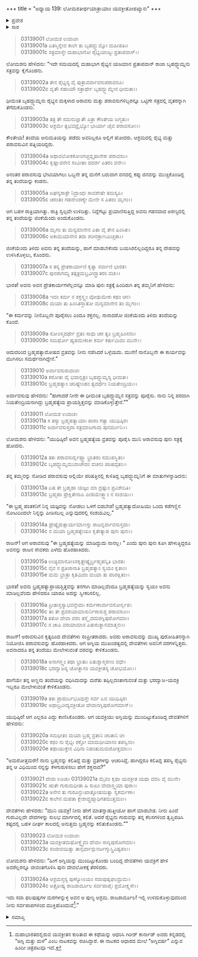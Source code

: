 +++
title = "ಅಧ್ಯಾಯ 139: ಲೋಮಶತೀರ್ಥಯಾತ್ರಾಯಾಂ ಯವಕ್ರೀತೋಪಖ್ಯಾನಃ"
+++

<details><summary>ಪ್ರವೇಶ</summary>


।।   ಓಂ ಓಂ ನಮೋ ನಾರಾಯಣಾಯ।।   ಶ್ರೀ ವೇದವ್ಯಾಸಾಯ ನಮಃ ।।

ಶ್ರೀ ಕೃಷ್ಣದ್ವೈಪಾಯನ ವೇದವ್ಯಾಸ ವಿರಚಿತ  

**ಶ್ರೀ ಮಹಾಭಾರತ**

**ಆರಣ್ಯಕ ಪರ್ವ**

**ತೀರ್ಥಯಾತ್ರಾ ಪರ್ವ**

**ಅಧ್ಯಾಯ 139**

</details>


<details><summary>ಸಾರ</summary>

ಅರಾವಸು-ಪರಾವಸು ಇಬ್ಬರೂ ರಾಜಾ ಬೃಹದ್ಯುಮ್ನನ ಸತ್ರದಲ್ಲಿ ವೃತರಾಗಿ ಭಾಗವಹಿಸಿದುದು (1-2). ಒಂದು ರಾತ್ರಿ ಮನೆಗೆ ಬರುವಾಗ ಅರಾವಸುವು ಜಿಂಕೆಯೆಂದು ತಿಳಿದು ರೈಭ್ಯನನ್ನು ಕೊಂದುದು (3-6). ತಮ್ಮ ಪರಾವಸುವಿಗೆ ಬ್ರಹ್ಮಹತ್ಯಾದೋಷದ ವ್ರತವನ್ನು ನಡೆಸೆಂದು ಅರಾವಸುವು ಹೇಳಿ ಯಾಗಕಾರ್ಯದಲ್ಲಿ ತೊಡಗುವುದು (7-10). ಬ್ರಹ್ಮಹತ್ಯೆಯನ್ನು ಪೂರೈಸಿ ಸತ್ರಕ್ಕೆ ಹಿಂದಿರುಗಿದ ಪರಾವಸುವನ್ನು ಅರಾವಸುವು ತನ್ನ ತಂದೆಯನ್ನು ಕೊಂದ ಆರೋಪವನ್ನು ಹೊರಿಸಿ, ಸತ್ರದಿಂದ ಬಹಿಷ್ಕಾರ ಮಾಡಿದುದು (11-14). ಪರಾವಸುವಿಗೆ ಮೆಚ್ಚಿ ದೇವತೆಗಳು ವರಗಳನ್ನಿತ್ತುದು (15-24).

</details>


> 03139001 ಲೋಮಶ ಉವಾಚ।  
03139001a ಏತಸ್ಮಿನ್ನೇವ ಕಾಲೇ ತು ಬೃಹದ್ದ್ಯುಮ್ನೋ ಮಹೀಪತಿಃ।   
03139001c ಸತ್ರಮಾಸ್ತೇ ಮಹಾಭಾಗೋ ರೈಭ್ಯಯಾಜ್ಯಃ ಪ್ರತಾಪವಾನ್।।

ಲೋಮಶನು ಹೇಳಿದನು: “ಇದೇ ಸಮಯದಲ್ಲಿ ಮಹಾಭಾಗ ರೈಭ್ಯನ ಯಜಮಾನ ಪ್ರತಾಪವಾನ್ ರಾಜಾ ಬೃಹದ್ದ್ಯುಮ್ನನು ಸತ್ರವನ್ನು ಕೈಗೊಂಡನು.

> 03139002a ತೇನ ರೈಭ್ಯಸ್ಯ ವೈ ಪುತ್ರಾವರ್ವಾವಸುಪರಾವಸೂ।  
03139002c ವೃತೌ ಸಹಾಯೌ ಸತ್ರಾರ್ಥೇ ಬೃಹದ್ದ್ಯುಮ್ನೇನ ಧೀಮತಾ।।

ಧೀಮಂತ ಬೃಹದ್ದ್ಯುಮ್ನನು ರೈಭ್ಯನ ಮಕ್ಕಳಾದ ಅರಾವಸು ಮತ್ತು ಪರಾವಸುಗಳಿಬ್ಬರನ್ನೂ ಒಟ್ಟಿಗೇ ಸತ್ರದಲ್ಲಿ ವೃತರನ್ನಾಗಿ ತೆಗೆದುಕೊಂಡನು.

> 03139003a ತತ್ರ ತೌ ಸಮನುಜ್ಞಾತೌ ಪಿತ್ರಾ ಕೌಂತೇಯ ಜಗ್ಮತುಃ।  
03139003c ಆಶ್ರಮೇ ತ್ವಭವದ್ರೈಭ್ಯೋ ಭಾರ್ಯಾ ಚೈವ ಪರಾವಸೋಃ।।

ಕೌಂತೇಯ! ತಂದೆಯ ಅನುಮತಿಯನ್ನು ಪಡೆದು ಅವರಿಬ್ಬರೂ ಅಲ್ಲಿಗೆ ಹೋದರು. ಆಶ್ರಮದಲ್ಲಿ ರೈಭ್ಯ ಮತ್ತು ಪರಾವಸುವಿನ ಪತ್ನಿಯರಿದ್ದರು.

> 03139004a ಅಥಾವಲೋಕಕೋಽಗಚ್ಚದ್ಗೃಹಾನೇಕಃ ಪರಾವಸುಃ।  
03139004c ಕೃಷ್ಣಾಜಿನೇನ ಸಂವೀತಂ ದದರ್ಶ ಪಿತರಂ ವನೇ।।

ಅನಂತರ ಪರಾವಸುವು ಭೇಟಿಯಾಗಲು ಒಬ್ಬನೇ ತನ್ನ ಮನೆಗೆ ಬರುವಾಗ ವನದಲ್ಲಿ ಕಪ್ಪು ಜಿನವನ್ನು ಮುಚ್ಚಿಕೊಂಡಿದ್ದ ತನ್ನ ತಂದೆಯನ್ನು ಕಂಡನು.

> 03139005a ಜಘನ್ಯರಾತ್ರೇ ನಿದ್ರಾಂಧಃ ಸಾವಶೇಷೇ ತಮಸ್ಯಪಿ।  
03139005c ಚರಂತಂ ಗಹನೇಽರಣ್ಯೇ ಮೇನೇ ಸ ಪಿತರಂ ಮೃಗಂ।।

ಆಗ ಬಹಳ ರಾತ್ರಿಯಾಗಿತ್ತು. ರಾತ್ರಿ ಸ್ವಲ್ಪವೇ ಉಳಿದಿತ್ತು. ನಿದ್ದೆಗೆಟ್ಟು ಪ್ರಯಾಣಿಸುತ್ತಿದ್ದ ಅವನು ಗಹನವಾದ ಅರಣ್ಯದಲ್ಲಿ ತನ್ನ ತಂದೆಯನ್ನು ಜಿಂಕೆಯೆಂದು ಅಂದುಕೊಂಡನು.

> 03139006a ಮೃಗಂ ತು ಮನ್ಯಮಾನೇನ ಪಿತಾ ವೈ ತೇನ ಹಿಂಸಿತಃ।  
03139006c ಅಕಾಮಯಾನೇನ ತದಾ ಶರೀರತ್ರಾಣಮಿಚ್ಚತಾ।।

ಜಿಂಕೆಯೆಂದು ತಿಳಿದು ಅವನು ತನ್ನ ತಂದೆಯನ್ನು, ಹಾಗೆ ಮಾಡಬೇಕೆಂದು ಬಯಸಿರಲಿಲ್ಲದಿದ್ದರೂ ತನ್ನ ದೇಹವನ್ನು ಉಳಿಸಿಕೊಳ್ಳಲು, ಕೊಂದನು.

> 03139007a ಸ ತಸ್ಯ ಪ್ರೇತಕಾರ್ಯಾಣಿ ಕೃತ್ವಾ ಸರ್ವಾಣಿ ಭಾರತ।  
03139007c ಪುನರಾಗಮ್ಯ ತತ್ಸತ್ರಮಬ್ರವೀದ್ಭ್ರಾತರಂ ವಚಃ।।

ಭಾರತ! ಅವನು ಅವನ ಪ್ರೇತಕಾರ್ಯಗಳೆಲ್ಲವನ್ನೂ ಮಾಡಿ ಪುನಃ ಸತ್ರಕ್ಕೆ ಹಿಂದಿರುಗಿ ತನ್ನ ತಮ್ಮನಿಗೆ ಹೇಳಿದನು:

> 03139008a ಇದಂ ಕರ್ಮ ನ ಶಕ್ತಸ್ತ್ವಂ ವೋಢುಮೇಕಃ ಕಥಂ ಚನ।  
03139008c ಮಯಾ ತು ಹಿಂಸಿತಸ್ತಾತೋ ಮನ್ಯಮಾನೇನ ತಂ ಮೃಗಂ।।

“ಈ ಕರ್ಮವನ್ನು ನೀನೊಬ್ಬನೇ ಪೂರೈಸಲು ಎಂದೂ ಶಕ್ತನಲ್ಲ. ನಾನಾದರೋ ಜಿಂಕೆಯೆಂದು ತಿಳಿದು ತಂದೆಯನ್ನು ಕೊಂದೆ.

> 03139009a ಸೋಽಸ್ಮದರ್ಥೇ ವ್ರತಂ ಸಾಧು ಚರ ತ್ವಂ ಬ್ರಹ್ಮಹಿಂಸನಂ।   
03139009c ಸಮರ್ಥೋ ಹ್ಯಹಮೇಕಾಕೀ ಕರ್ಮ ಕರ್ತುಮಿದಂ ಮುನೇ।।

ಆದುದರಿಂದ ಬ್ರಹ್ಮಹತ್ಯಾದೋಷದ ವ್ರತವನ್ನು ನೀನು ನಡೆಸಿದರೆ ಒಳ್ಳೆಯದು. ಮುನೇ! ನಾನೊಬ್ಬನೇ ಈ ಕಾರ್ಯವನ್ನು ಮುಗಿಸಲು ಸಮರ್ಥನಾಗಿದ್ದೇನೆ.”

> 03139010 ಅರ್ವಾವಸುರುವಾಚ।   
03139010a ಕರೋತು ವೈ ಭವಾನ್ಸತ್ರಂ ಬೃಹದ್ದ್ಯುಮ್ನಸ್ಯ ಧೀಮತಃ।  
03139010c ಬ್ರಹ್ಮಹತ್ಯಾಂ ಚರಿಷ್ಯೇಽಹಂ ತ್ವದರ್ಥಂ ನಿಯತೇಂದ್ರಿಯಃ।।

ಅರ್ವಾವಸುವು ಹೇಳಿದನು: “ಹಾಗಾದರೆ ನೀನೇ ಈ ಧೀಮಂತ ಬೃಹದ್ದ್ಯುಮ್ನನ ಸತ್ರವನ್ನು ಪೂರೈಸು. ನಾನು ನಿನ್ನ ಪರವಾಗಿ ನಿಯತೇಂದ್ರಿಯನಾಗಿದ್ದು ಬ್ರಹ್ಮಹತ್ಯೆಯ ಪ್ರಾಯಶ್ಚಿತ್ತವನ್ನು ಮಾಡಿಕೊಳ್ಳುತ್ತೇನೆ.””

> 03139011 ಲೋಮಶ ಉವಾಚ।  
03139011a ಸ ತಸ್ಯಾ ಬ್ರಹ್ಮಹತ್ಯಾಯಾಃ ಪಾರಂ ಗತ್ವಾ ಯುಧಿಷ್ಠಿರ।  
03139011c ಅರ್ವಾವಸುಸ್ತದಾ ಸತ್ರಮಾಜಗಾಮ ಪುನರ್ಮುನಿಃ।।

ಲೋಮಶನು ಹೇಳಿದನು: “ಯುಧಿಷ್ಠಿರ! ಅವನ ಬ್ರಹ್ಮಹತ್ಯೆಯ ವ್ರತವನ್ನು ಪೂರೈಸಿ ಮುನಿ ಅರಾವಸುವು ಪುನಃ ಸತ್ರಕ್ಕೆ ಹೋದನು.

> 03139012a ತತಃ ಪರಾವಸುರ್ದೃಷ್ಟ್ವಾ ಭ್ರಾತರಂ ಸಮುಪಸ್ಥಿತಂ।  
03139012c ಬೃಹದ್ದ್ಯುಮ್ನಮುವಾಚೇದಂ ವಚನಂ ಪರಿಷದ್ಗತಂ।।

ತನ್ನ ತಮ್ಮನನ್ನು ನೋಡಿದ ಪರಾವಸುವು ಅಲ್ಲಿಯೇ ಪರಿಷತ್ತಿನಲ್ಲಿ ಕುಳಿತಿದ್ದ ಬೃಹದ್ದ್ಯುಮ್ನನಿಗೆ ಈ ಮಾತುಗಳನ್ನಾಡಿದನು:

> 03139013a ಏಷ ತೇ ಬ್ರಹ್ಮಹಾ ಯಜ್ಞಂ ಮಾ ದ್ರಷ್ಟುಂ ಪ್ರವಿಶೇದಿತಿ।  
03139013c ಬ್ರಹ್ಮಹಾ ಪ್ರೇಕ್ಷಿತೇನಾಪಿ ಪೀಡಯೇತ್ತ್ವಾಂ ನ ಸಂಶಯಃ।।

“ಈ ಬ್ರಹ್ಮ ಹಂತಕನಿಗೆ ನಿನ್ನ ಯಜ್ಞವನ್ನು ನೋಡಲು ಒಳಗೆ ಬಿಡಬೇಡ! ಬ್ರಹ್ಮಹತ್ಯಾದೋಷಿಯು ಒಂದು ಕಡೆಗಣ್ಣಿನ ನೋಟದಿಂದಲೇ ನಿನ್ನನ್ನು ಪೀಡಿಸಬಲ್ಲ ಎನ್ನುವುದರಲ್ಲಿ ಸಂಶಯವಿಲ್ಲ.”

> 03139014a ಪ್ರೇಷ್ಯೈರುತ್ಸಾರ್ಯಮಾಣಸ್ತು ರಾಜನ್ನರ್ವಾವಸುಸ್ತದಾ।  
03139014c ನ ಮಯಾ ಬ್ರಹ್ಮಹತ್ಯೇಯಂ ಕೃತೇತ್ಯಾಹ ಪುನಃ ಪುನಃ।।

ರಾಜನ್! ಆಗ ಅರಾವಸುವು “ಈ ಬ್ರಹ್ಮಹತ್ಯೆಯನ್ನು ಮಾಡಿದ್ದುದು ನಾನಲ್ಲ।  ” ಎಂದು ಪುನಃ ಪುನಃ ಕೂಗಿ ಹೇಳುತ್ತಿದ್ದರೂ ಅವನನ್ನು ರಾಜನ ಸೇವಕರು ಎಳೆದು ಹೊರಹಾಕಿದರು.

> 03139015a ಉಚ್ಯಮಾನೋಽಸಕೃತ್ಪ್ರೇಷ್ಯೈರ್ಬ್ರಹ್ಮಹನ್ನಿತಿ ಭಾರತ।  
03139015c ನೈವ ಸ ಪ್ರತಿಜಾನಾತಿ ಬ್ರಹ್ಮಹತ್ಯಾಂ ಸ್ವಯಂ ಕೃತಾಂ।  
03139015e ಮಮ ಭ್ರಾತ್ರಾ ಕೃತಮಿದಂ ಮಯಾ ತು ಪರಿರಕ್ಷಿತಂ।।

ಭಾರತ! ಅವನು ಬ್ರಹ್ಮಹತ್ಯಾಪ್ರಾಯಶ್ಚಿತ್ತವನ್ನು ತನಗಾಗಿ ಮಾಡಿಲ್ಲವೆಂದೂ ಬ್ರಹ್ಮಹತ್ಯೆಯನ್ನು ಸ್ವಯಂ ಅವನು ಮಾಡಿಲ್ಲವೆಂದು ಹೇಳಿದರೂ ಯಾರೂ ಅದನ್ನು ಸ್ವೀಕರಿಸಲಿಲ್ಲ.

> 03139016a ಪ್ರೀತಾಸ್ತಸ್ಯಾಭವನ್ದೇವಾಃ ಕರ್ಮಣಾರ್ವಾವಸೋರ್ನೃಪ।  
03139016c ತಂ ತೇ ಪ್ರವರಯಾಮಾಸುರ್ನಿರಾಸುಶ್ಚ ಪರಾವಸುಂ।।  
03139017a ತತೋ ದೇವಾ ವರಂ ತಸ್ಮೈ ದದುರಗ್ನಿಪುರೋಗಮಾಃ।  
03139017c ಸ ಚಾಪಿ ವರಯಾಮಾಸ ಪಿತುರುತ್ಥಾನಮಾತ್ಮನಃ।।

ರಾಜನ್! ಅರಾವಸುವಿನ ಕೃತ್ಯದಿಂದ ದೇವತೆಗಳು ಸಂಪ್ರೀತರಾದರು. ಅವರು ಅರಾವಸುವನ್ನು ಮುಖ್ಯ ಪುರೋಹಿತನನ್ನಾಗಿ ನಿಯೋಜಿಸಿ ಪರಾವಸುವನ್ನು ಹೊರಹಾಕಿದರು. ಆಗ ಅಗ್ನಿಯ ಮುಖಂಡತ್ವದಲ್ಲಿ ದೇವತೆಗಳು ಅವನಿಗೆ ವರಗಳನ್ನಿತ್ತರು. ಅವನಾದರೂ ತನ್ನ ತಂದೆಯು ಮೇಲೇಳುವಂತೆ ವರವನ್ನು ಕೇಳಿಕೊಂಡನು.

> 03139018a ಅನಾಗಸ್ತ್ವಂ ತಥಾ ಭ್ರಾತುಃ ಪಿತುಶ್ಚಾಸ್ಮರಣಂ ವಧೇ।  
03139018c ಭರದ್ವಾಜಸ್ಯ ಚೋತ್ಥಾನಂ ಯವಕ್ರೀತಸ್ಯ ಚೋಭಯೋಃ।।

ಹಾಗೆಯೇ ತನ್ನ ಅಣ್ಣನು ತಂದೆಯನ್ನು ವಧಿಸಿದುದನ್ನು ಮರೆತು ತಪ್ಪಿಲ್ಲದಂತಾಗುವಂತೆ ಮತ್ತು ಭರದ್ವಾಜ-ಯವಕ್ರಿ ಇಬ್ಬರೂ ಮೇಲೇಳುವಂತೆ ಕೇಳಿಕೊಂಡನು.

> 03139019a ತತಃ ಪ್ರಾದುರ್ಬಭೂವುಸ್ತೇ ಸರ್ವ ಏವ ಯುಧಿಷ್ಠಿರ।  
03139019c ಅಥಾಬ್ರವೀದ್ಯವಕ್ರೀತೋ ದೇವಾನಗ್ನಿಪುರೋಗಮಾನ್।।

ಯುಧಿಷ್ಠಿರ! ಆಗ ಎಲ್ಲರೂ ಎದ್ದು ಕಾಣಿಸಿಕೊಂಡರು. ಆಗ ಯವಕ್ರಿಯು ಅಗ್ನಿಯನ್ನು ಮುಂದಿಟ್ಟುಕೊಂಡಿದ್ದ ದೇವತೆಗಳಿಗೆ ಹೇಳಿದನು:

> 03139020a ಸಮಧೀತಂ ಮಯಾ ಬ್ರಹ್ಮ ವ್ರತಾನಿ ಚರಿತಾನಿ ಚ।  
03139020c ಕಥಂ ನು ರೈಭ್ಯಃ ಶಕ್ತೋ ಮಾಮಧೀಯಾನಂ ತಪಸ್ವಿನಂ।  
03139020e ತಥಾಯುಕ್ತೇನ ವಿಧಿನಾ ನಿಹಂತುಮಮರೋತ್ತಮಾಃ।।

“ಅಮರೋತ್ತಮರೇ! ನಾನು ಬ್ರಹ್ಮನನ್ನು ಕಲಿತಿದ್ದೆ ಮತ್ತು ವ್ರತಗಳನ್ನು ಆಚರಿಸಿದ್ದೆ. ಹಾಗಿದ್ದರೂ ಕಲಿತಿದ್ದ ತಪಸ್ವಿ ರೈಭ್ಯನು ತನ್ನ ಆ ವಿಧಿಯಿಂದ ನನ್ನನ್ನು ಕೆಳಗುರುಳಿಸಲು ಹೇಗೆ ಶಕ್ತನಾದ?”

> 03139021 ದೇವಾ ಊಚುಃ
03139021a ಮೈವಂ ಕೃಥಾ ಯವಕ್ರೀತ ಯಥಾ ವದಸಿ ವೈ ಮುನೇ।  
03139021c ಋತೇ ಗುರುಮಧೀತಾ ಹಿ ಸುಖಂ ವೇದಾಸ್ತ್ವಯಾ ಪುರಾ।।   
03139022a ಅನೇನ ತು ಗುರೂನ್ದುಃಖಾತ್ತೋಷಯಿತ್ವಾ ಸ್ವಕರ್ಮಣಾ।  
03139022c ಕಾಲೇನ ಮಹತಾ ಕ್ಲೇಶಾದ್ಬ್ರಹ್ಮಾಧಿಗತಮುತ್ತಮಂ।।

ದೇವತೆಗಳು ಹೇಳಿದರು: “ಮುನಿ ಯವಕ್ರಿ! ನೀನು ಹೇಗೆ ಮಾತನ್ನಾಡುತ್ತೀಯೋ ಹಾಗೆ ಮಾಡಬೇಡ. ನೀನು ಹಿಂದೆ ಗುರುವಿಲ್ಲದೇ ವೇದಗಳನ್ನು ಸುಲಭ ಮಾರ್ಗದಲ್ಲಿ ಕಲಿತೆ. ಆದರೆ ರೈಭ್ಯನು ಗುರುವನ್ನು ತನ್ನ ಕೆಲಸಗಳಿಂದ ತೃಪ್ತಿಪಡಿಸಿ ಕಷ್ಟದಲ್ಲಿ ಬಹಳ ದೀರ್ಘ ಕಾಲದಲ್ಲಿ ಅನುತ್ತಮ ಬ್ರಹ್ಮನನ್ನು ಕಲಿತುಕೊಂಡನು.””

> 03139023 ಲೋಮಶ ಉವಾಚ।  
03139023a ಯವಕ್ರೀತಮಥೋಕ್ತ್ವೈವಂ ದೇವಾಃ ಸಾಗ್ನಿಪುರೋಗಮಾಃ।  
03139023c ಸಂಜೀವಯಿತ್ವಾ ತಾನ್ಸರ್ವಾನ್ಪುನರ್ಜಗ್ಮುಸ್ತ್ರಿವಿಷ್ಟಪಂ।।

ಲೋಮಶನು ಹೇಳಿದನು: “ಹೀಗೆ ಅಗ್ನಿಯನ್ನು ಮುಂದಿಟ್ಟುಕೊಂಡು ಬಂದಿದ್ದ ದೇವತೆಗಳು ಯವಕ್ರಿಗೆ ಹೇಳಿ ಅವರೆಲ್ಲರನ್ನೂ ಜೀವಂತಗೊಳಿಸಿ ಪುನಃ ದೇವಲೋಕಕ್ಕೆ ತೆರಳಿದರು.

> 03139024a ಆಶ್ರಮಸ್ತಸ್ಯ ಪುಣ್ಯೋಽಯಂ ಸದಾಪುಷ್ಪಫಲದ್ರುಮಃ।  
03139024c ಅತ್ರೋಷ್ಯ ರಾಜಶಾರ್ದೂಲ ಸರ್ವಪಾಪೈಃ ಪ್ರಮೋಕ್ಷ್ಯಸೇ।।

ಇದು ಸದಾ ಫಲಪುಷ್ಪಗಳ ಮರಗಳನ್ನುಳ್ಳ ಅವನ ಆ ಪುಣ್ಯ ಆಶ್ರಮ. ರಾಜಶಾರ್ದೂಲ! ಇಲ್ಲಿ ಉಳಿದುಕೊಳ್ಳುವುದರಿಂದ ನೀನು ಸರ್ವಪಾಪಗಳಿಂದ ಮುಕ್ತಿಹೊಂದುವೆ[^1].”

<details><summary>ಸಮಾಪ್ತಿ</summary>


ಇತಿ ಶ್ರೀ ಮಹಾಭಾರತೇ ಆರಣ್ಯಕಪರ್ವಣಿ ತೀರ್ಥಯಾತ್ರಾಪರ್ವಣಿ ಲೋಮಶತೀರ್ಥಯಾತ್ರಾಯಾಂ ಯವಕ್ರೀತೋಪಖ್ಯಾನೇ ಏಕೋನಚತ್ವಾರಿಂಶದಧಿಕಶತತಮೋಽಧ್ಯಾಯಃ।  
ಇದು ಮಹಾಭಾರತದ ಆರಣ್ಯಕಪರ್ವದಲ್ಲಿ ತೀರ್ಥಯಾತ್ರಾಪರ್ವದಲ್ಲಿ ಲೋಮಶತೀರ್ಥಯಾತ್ರೆಯಲ್ಲಿ ಯವಕ್ರೀತೋಪಖ್ಯಾನದಲ್ಲಿ ನೂರಾಮೂವತ್ತೊಂಭತ್ತನೆಯ ಅಧ್ಯಾಯವು.



</details>

[^1]: ಮಹಾಭಾರತದಲ್ಲಿರುವ ಯವಕ್ರೀತನ ಕುರಿತಾದ ಈ ಕಥೆಯನ್ನು ಆಧರಿಸಿ ಗಿರೀಶ್ ಕಾರ್ನಾಡ್ ಅವರು ಕನ್ನಡದಲ್ಲಿ “ಅಗ್ನಿ ಮತ್ತು ಮಳೆ” ಎಂಬ ನಾಟಕವನ್ನು ರಚಿಸಿದ್ದಾರೆ. ಈ ನಾಟಕದ ಆಧಾರದ ಮೇಲೆ “ಅಗ್ನಿವರ್ಷ” ಎನ್ನುವ ಹಿಂದೀ ಚಿತ್ರಪಟವೂ ಇದೆ.
